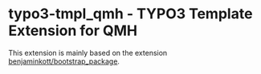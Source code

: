 # typo3-tmpl_qmh - TYPO3 Template Extension for QMH

This extension is mainly based on the extension [benjaminkott/bootstrap_package](https://github.com/benjaminkott/bootstrap_package "Bootstrap Package on GitHub").


